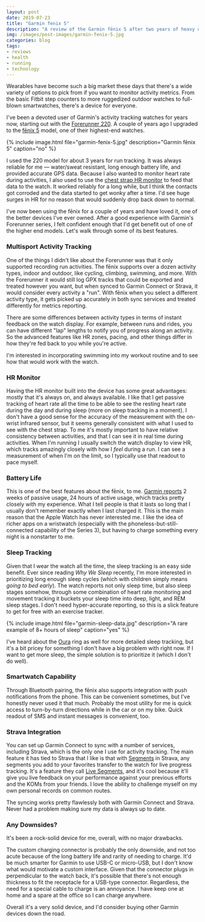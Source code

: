 ```yaml
---
layout: post
date: 2019-07-23
title: "Garmin fenix 5"
description: "A review of the Garmin fēnix 5 after two years of heavy use."
img: /images/post-images/garmin-fenix-5.jpg
categories: blog
tags:
- reviews
- health
- running
- technology
---
```


Wearables have become such a big market these days that there's a wide variety of options to pick from if you want to monitor activity metrics. From the basic Fitbit step counters to more ruggedized outdoor watches to full-blown smartwatches, there's a device for everyone.

I've been a devoted user of Garmin's activity tracking watches for years now, starting out with the [Forerunner 220](https://buy.garmin.com/en-US/US/p/129397 "Forerunner 220"). A couple of years ago I upgraded to the [fēnix 5](https://buy.garmin.com/en-US/US/p/552982 "fenix 5") model, one of their highest-end watches.

{% include image.html file="garmin-fenix-5.jpg" description="Garmin fēnix 5" caption="no" %}

I used the 220 model for about 3 years for run tracking. It was always reliable for me — water/sweat resistant, long enough battery life, and provided accurate GPS data. Because I also wanted to monitor heart rate during activities, I also used to use the [chest strap HR monitor](https://buy.garmin.com/en-US/US/p/649059 "HR monitor") to feed that data to the watch. It worked reliably for a long while, but I think the contacts got corroded and the data started to get wonky after a time. I'd see huge surges in HR for no reason that would suddenly drop back down to normal.

I've now been using the fēnix for a couple of years and have loved it, one of the better devices I've ever owned. After a good experience with Garmin's Forerunner series, I felt confident enough that I'd get benefit out of one of the higher end models. Let's walk through some of its best features.

### Multisport Activity Tracking

One of the things I didn't like about the Forerunner was that it only supported recording run activities. The fēnix supports over a dozen activity types, indoor and outdoor, like cycling, climbing, swimming, and more. With the Forerunner it would still log GPX tracks that could be exported and treated however you want, but when synced to Garmin Connect or Strava, it would consider every activity a "run". With fēnix when you select a different activity type, it gets picked up accurately in both sync services and treated differently for metrics reporting.

There are some differences between activity types in terms of instant feedback on the watch display. For example, between runs and rides, you can have different "lap" lengths to notify you of progress along an activity. So the advanced features like HR zones, pacing, and other things differ in how they're fed back to you while you're active.

I'm interested in incorporating swimming into my workout routine and to see how that would work with the watch.

### HR Monitor

Having the HR monitor built into the device has some great advantages: mostly that it's always on, and always available. I like that I get passive tracking of heart rate all the time to be able to see the resting heart rate during the day and during sleep (more on sleep tracking in a moment). I don't have a good sense for the accuracy of the measurement with the on-wrist infrared sensor, but it seems generally consistent with what I used to see with the chest strap. To me it's mostly important to have relative consistency between activities, and that I can see it in real time during activities. When I'm running I usually switch the watch display to view HR, which tracks amazingly closely with how I *feel* during a run. I can see a measurement of when I'm on the limit, so I typically use that readout to pace myself.

### Battery Life

This is one of the best features about the fēnix, to me. [Garmin reports](https://www8.garmin.com/manuals/webhelp/fenix5/EN-US/GUID-694C4E14-D875-479F-AFB1-2A6A582FF506.html "Garmin battery life") 2 weeks of passive usage, 24 hours of active usage, which tracks pretty closely with my experience. What I tell people is that it lasts so long that I usually don't remember exactly when I last charged it. This is the main reason that the Apple Watch has never interested me. I like the idea of richer apps on a wristwatch (especially with the phoneless-but-still-connected capability of the Series 3), but having to charge something every night is a nonstarter to me.

### Sleep Tracking

Given that I wear the watch all the time, the sleep tracking is an easy side benefit. Ever since reading *Why We Sleep* recently, I'm more interested in prioritizing long enough sleep cycles (which with children simply means *going to bed early*). The watch reports not only sleep time, but also sleep stages somehow, through some combination of heart rate monitoring and movement tracking it buckets your sleep time into deep, light, and REM sleep stages. I don't need hyper-accurate reporting, so this is a slick feature to get for free with an exercise tracker.

{% include image.html file="garmin-sleep-data.jpg" description="A rare example of 8+ hours of sleep" caption="yes" %}

I've heard about the [Oura](https://ouraring.com/ "Oura") ring as well for more detailed sleep tracking, but it's a bit pricey for something I don't have a big problem with right now. If I want to get more sleep, the simple solution is to prioritize it (which I don't do well).

### Smartwatch Capability

Through Bluetooth pairing, the fēnix also supports integration with push notifications from the phone. This can be convenient sometimes, but I've honestly never used it that much. Probably the most utility for me is quick access to turn-by-turn directions while in the car or on my bike. Quick readout of SMS and instant messages is convenient, too.

### Strava Integration

You can set up Garmin Connect to sync with a number of services, including Strava, which is the only one I use for activity tracking. The main feature it has tied to Strava that I like is that with [Segments](https://support.strava.com/hc/en-us/articles/216918167-Strava-Segments "Segments") in Strava, any segments you add to your favorites transfer to the watch for live progress tracking. It's a feature they call [Live Segments](https://support.strava.com/hc/en-us/articles/216918277-Strava-Live-Segments-on-Garmin-Devices-Summit- "Live Segments"), and it's cool because it'll give you live feedback on your performance against your previous efforts and the KOMs from your friends. I love the ability to challenge myself on my own personal records on common routes.

The syncing works pretty flawlessly both with Garmin Connect and Strava. Never had a problem making sure my data is always up to date.

### Any Downsides?

It's been a rock-solid device for me, overall, with no major drawbacks.

The custom charging connector is probably the only downside, and not too acute because of the long battery life and rarity of needing to charge. It'd be much smarter for Garmin to use USB-C or micro-USB, but I don't know what would motivate a custom interface. Given that the connector plugs in perpendicular to the watch back, it's possible that there's not enough thickness to fit the receptacle for a USB-type connector. Regardless, the need for a special cable to charge is an annoyance. I have keep one at home and a spare at the office so I can charge anywhere.

Overall it's a very solid device, and I'd consider buying other Garmin devices down the road.
